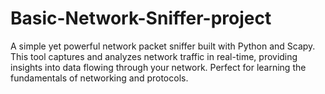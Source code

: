 # Basic-Network-Sniffer-project
A simple yet powerful network packet sniffer built with Python and Scapy. This tool captures and analyzes network traffic in real-time, providing insights into data flowing through your network. Perfect for learning the fundamentals of networking and protocols.
